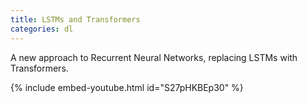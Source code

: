 ```yaml
---
title: LSTMs and Transformers
categories: dl
---
```


A new approach to Recurrent Neural Networks, replacing LSTMs with Transformers.

<!-- - -->

{% include embed-youtube.html id="S27pHKBEp30" %}
